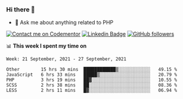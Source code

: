 ### Hi there 👋

<!--
**mustafaculban/mustafaculban** is a ✨ _special_ ✨ repository because its `README.md` (this file) appears on your GitHub profile.

Here are some ideas to get you started:

- 🌱 I’m currently learning ...
- 👯 I’m looking to collaborate on ...
- 🤔 I’m looking for help with ...
- 📫 How to reach me: ...
- 😄 Pronouns: ...
- ⚡ Fun fact: ...

-->
- 💬 Ask me about anything related to PHP

[![Contact me on Codementor](https://www.codementor.io/m-badges/karamusluk/book-session.svg)](https://www.codementor.io/@karamusluk?refer=badge)
[![Linkedin Badge](https://img.shields.io/badge/-Mustafa%20Culban-blue?style=social&logo=Linkedin&logoColor=blue&link=https://www.linkedin.com/in/mustafaculban/)](https://www.linkedin.com/in/mustafaculban/) 
[![GitHub followers](https://img.shields.io/github/followers/karamusluk?label=Follow&style=social)](https://github.com/karamusluk/?tab=follow)


📊 **This week I spent my time on**
<!--START_SECTION:waka-->
```text
Week: 21 September, 2021 - 27 September, 2021

Other        15 hrs 30 mins  ████████████▒░░░░░░░░░░░░   49.15 % 
JavaScript   6 hrs 33 mins   █████▒░░░░░░░░░░░░░░░░░░░   20.79 % 
PHP          3 hrs 19 mins   ██▓░░░░░░░░░░░░░░░░░░░░░░   10.55 % 
SCSS         2 hrs 38 mins   ██░░░░░░░░░░░░░░░░░░░░░░░   08.36 % 
LESS         2 hrs 11 mins   █▓░░░░░░░░░░░░░░░░░░░░░░░   06.94 % 
```
<!--END_SECTION:waka-->


